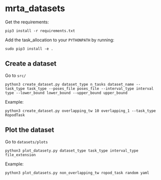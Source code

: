 # mrta_datasets

Get the requirements:
```
pip3 install -r requirements.txt
```

Add the task_allocation to your `PYTHONPATH` by running:

```
sudo pip3 install -e .
```

## Create a dataset

Go to `src/` 

```
python3 create_dataset.py dataset_type n_tasks dataset_name --task_type task_type --poses_file poses_file --interval_type interval type --lower_bound lower_bound --upper_bound upper_bound 
```

Example: 
```
python3 create_dataset.py overlapping_tw 10 overlapping_1 --task_type RopodTask

```

## Plot the dataset

Go to `datasets/plots`

```
python3 plot_datasety.py dataset_type task_type interval_type file_extension

```

Example:

```
python3 plot_datasets.py non_overlapping_tw ropod_task random yaml
```
